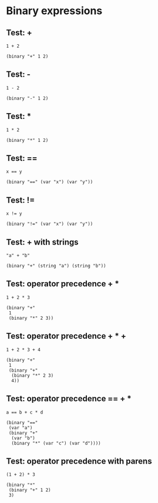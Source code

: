 # Binary expressions

## Test: +
```zong-expr
1 + 2
```
```ast
(binary "+" 1 2)
```

## Test: -
```zong-expr
1 - 2
```
```ast
(binary "-" 1 2)
```

## Test: *
```zong-expr
1 * 2
```
```ast
(binary "*" 1 2)
```

## Test: ==
```zong-expr
x == y
```
```ast
(binary "==" (var "x") (var "y"))
```

## Test: !=
```zong-expr
x != y
```
```ast
(binary "!=" (var "x") (var "y"))
```

## Test: + with strings
```zong-expr
"a" + "b"
```
```ast
(binary "+" (string "a") (string "b"))
```

## Test: operator precedence + *
```zong-expr
1 + 2 * 3
```
```ast
(binary "+"
 1
 (binary "*" 2 3))
```

## Test: operator precedence + * +
```zong-expr
1 + 2 * 3 + 4
```
```ast
(binary "+"
 1
 (binary "+"
  (binary "*" 2 3)
  4))
```

## Test: operator precedence == + *
```zong-expr
a == b + c * d
```
```ast
(binary "=="
 (var "a")
 (binary "+"
  (var "b")
  (binary "*" (var "c") (var "d"))))
```

## Test: operator precedence with parens
```zong-expr
(1 + 2) * 3
```
```ast
(binary "*"
 (binary "+" 1 2)
 3)
```

